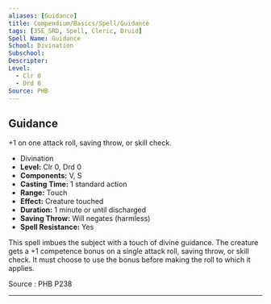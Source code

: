 ```yaml
---
aliases: [Guidance]
title: Compendium/Basics/Spell/Guidance
tags: [35E_SRD, Spell, Cleric, Druid]
Spell Name: Guidance
School: Divination
Subschool: 
Descriptor: 
Level:
  - Clr 0
  - Drd 0
Source: PHB
---
```



## Guidance

+1 on one attack roll, saving throw, or skill check.

*   Divination
*   **Level:** Clr 0, Drd 0
*   **Components:** V, S
*   **Casting Time:** 1 standard action
*   **Range:** Touch
*   **Effect:** Creature touched
*   **Duration:** 1 minute or until discharged
*   **Saving Throw:** Will negates (harmless)
*   **Spell Resistance:** Yes

<p>This spell imbues the subject with a touch of divine guidance. The creature gets a +1 competence bonus on a single attack roll, saving throw, or skill check. It must choose to use the bonus before making the roll to which it applies.</p>

Source : PHB P238

---
